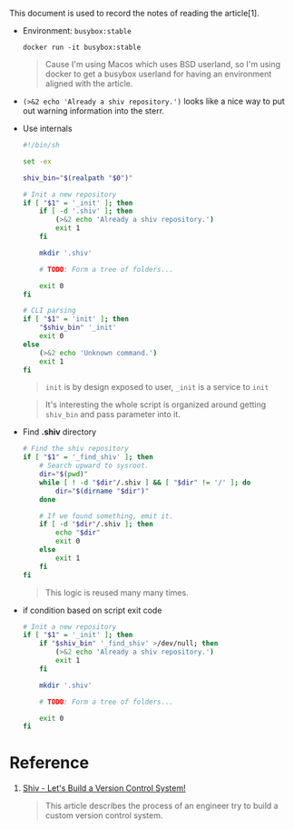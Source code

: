This document is used to record the notes of reading the article[1].

- Environment: `busybox:stable`

    `docker run -it busybox:stable`

    > Cause I'm using Macos which uses BSD userland, so I'm using docker to get a busybox userland for having an environment aligned with the article.

- `(>&2 echo 'Already a shiv repository.')` looks like a nice way to put out warning information into the sterr.

- Use internals

    ``` bash
    #!/bin/sh

    set -ex

    shiv_bin="$(realpath "$0")"

    # Init a new repository
    if [ "$1" = '_init' ]; then
        if [ -d '.shiv' ]; then
            (>&2 echo 'Already a shiv repository.')
            exit 1
        fi

        mkdir '.shiv'

        # TODO: Form a tree of folders...

        exit 0
    fi

    # CLI parsing
    if [ "$1" = 'init' ]; then
        "$shiv_bin" '_init'
        exit 0
    else
        (>&2 echo 'Unknown command.')
        exit 1
    fi

    ```

    > `init` is by design exposed to user, `_init` is a service to `init`

    > It's interesting the whole script is organized around getting `shiv_bin` and pass parameter into it.

- Find **.shiv** directory

    ``` bash
    # Find the shiv repository
    if [ "$1" = '_find_shiv' ]; then
        # Search upward to sysroot.
        dir="$(pwd)"
        while [ ! -d "$dir"/.shiv ] && [ "$dir" != '/' ]; do
            dir="$(dirname "$dir")"
        done

        # If we found something, emit it.
        if [ -d "$dir"/.shiv ]; then
            echo "$dir"
            exit 0
        else
            exit 1
        fi
    fi
    ```

    > This logic is reused many many times.

- if condition based on script exit code


    ``` bash
    # Init a new repository
    if [ "$1" = '_init' ]; then
        if "$shiv_bin" '_find_shiv' >/dev/null; then
            (>&2 echo 'Already a shiv repository.')
            exit 1
        fi

        mkdir '.shiv'

        # TODO: Form a tree of folders...

        exit 0
    fi
    ```

# Reference

1. [Shiv - Let's Build a Version Control System!](https://shatterealm.netlify.app/programming/2021_01_02_shiv_lets_build_a_vcs)

    > This article describes the process of an engineer try to build a custom version control system.
